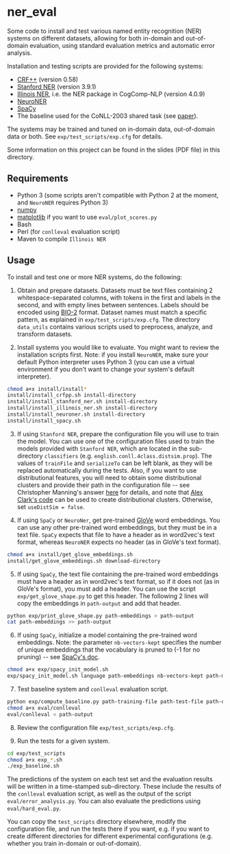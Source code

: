 # ner_eval

Some code to install and test various named entity recognition (NER) systems on different datasets, allowing for both in-domain and out-of-domain evaluation, using standard evaluation metrics and automatic error analysis.

Installation and testing scripts are provided for the following systems:

* [CRF++](http://taku910.github.io/crfpp/) (version 0.58)
* [Stanford NER](https://nlp.stanford.edu/software/CRF-NER.shtml) (version 3.9.1)
* [Illinois NER](https://github.com/CogComp/cogcomp-nlp), i.e. the NER package in CogComp-NLP (version 4.0.9)
* [NeuroNER](http://neuroner.com/) 
* [SpaCy](https://spacy.io/)
* The baseline used for the CoNLL-2003 shared task (see [paper](https://www.aclweb.org/anthology/W03-0419.pdf)).

The systems may be trained and tuned on in-domain data, out-of-domain data or both. See `exp/test_scripts/exp.cfg` for details.

Some information on this project can be found in the slides (PDF file) in this directory.


## Requirements


* Python 3 (some scripts aren't compatible with Python 2 at the moment, and `NeuroNER` requires Python 3)
* [numpy](http://www.numpy.org/)
* [matplotlib](https://matplotlib.org/) if you want to use `eval/plot_scores.py`
* Bash
* Perl (for `conlleval` evaluation script)
* Maven to compile `Illinois NER`

## Usage

To install and test one or more NER systems, do the following:

1. Obtain and prepare datasets. Datasets must be text files containing 2 whitespace-separated columns, with tokens in the first and labels in the second, and with empty lines between sentences. Labels should be encoded using [BIO-2](https://en.wikipedia.org/wiki/Inside%E2%80%93outside%E2%80%93beginning_(tagging)) format.  Dataset names must match a specific pattern, as explained in `exp/test_scripts/exp.cfg`. The directory `data_utils` contains various scripts used to preprocess, analyze, and transform datasets.

2. Install systems you would like to evaluate. You might want to review the installation scripts first. Note: if you install `NeuroNER`, make sure your default Python interpreter uses Python 3 (you can use a virtual environment if you don't want to change your system's default interpreter). 

```bash
chmod a+x install/install*
install/install_crfpp.sh install-directory
install/install_stanford_ner.sh install-directory
install/install_illinois_ner.sh install-directory
install/install_neuroner.sh install-directory
install/install_spacy.sh
```

3. If using `Stanford NER`, prepare the configuration file you will use to train the model. You can use one of the configuration files used to train the models provided with `Stanford NER`, which are located in the sub-directory `classifiers` (e.g. `english.conll.4class.distsim.prop`). The values of `trainFile` and `serializeTo` can be left blank, as they will be replaced automatically during the tests. Also, if you want to use distributional features, you will need to obtain some distributional clusters and provide their path in the configuration file -- see Christopher Manning's answer [here](https://stackoverflow.com/a/17765107) for details, and note that [Alex Clark's code](https://github.com/ninjin/clark_pos_induction) can be used to create distributional clusters. Otherwise, set `useDistSim = false`.

4. If using `SpaCy` or `NeuroNer`, get pre-trained [GloVe](https://nlp.stanford.edu/projects/glove/) word embeddings. You can use any other pre-trained word embeddings, but they must be in a text file. `SpaCy` expects that file to have a header as in word2vec's text format, whereas `NeuroNER` expects no header (as in GloVe's text format).

```bash
chmod a+x install/get_glove_embeddings.sh
install/get_glove_embeddings.sh download-directory
```

5. If using `SpaCy`, the text file containing the pre-trained word embeddings must have a header as in word2vec's text format, so if it does not (as in GloVe's format), you must add a header. You can use the script `exp/get_glove_shape.py` to get this header. The following 2 lines will copy the embeddings in `path-output` and add that header.

```bash
python exp/print_glove_shape.py path-embeddings > path-output
cat path-embeddings >> path-output
```

6. If using `SpaCy`, initialize a model containing the pre-trained word embeddings. Note: the parameter `nb-vectors-kept` specifies the number of unique embeddings that the vocabulary is pruned to (-1 for no pruning) -- see [SpaCy's doc](https://spacy.io/api/cli#init-model). 

```bash
chmod a+x exp/spacy_init_model.sh
exp/spacy_init_model.sh language path-embeddings nb-vectors-kept path-model
```

7. Test baseline system and `conlleval` evaluation script.

```bash
python exp/compute_baseline.py path-training-file path-test-file path-output
chmod a+x eval/conlleval
eval/conlleval < path-output
```

8. Review the configuration file `exp/test_scripts/exp.cfg`.

9. Run the tests for a given system.

```bash
cd exp/test_scripts
chmod a+x exp_*.sh
./exp_baseline.sh
```

The predictions of the system on each test set and the evaluation results will be written in a time-stamped sub-directory. These include the results of the `conlleval` evaluation script, as well as the output of the script `eval/error_analysis.py`. You can also evaluate the predictions using `eval/hard_eval.py`.

You can copy the `test_scripts` directory elsewhere, modify the configuration file, and run the tests there if you want, e.g. if you want to create different directories for different experimental configurations (e.g. whether you train in-domain or out-of-domain).
